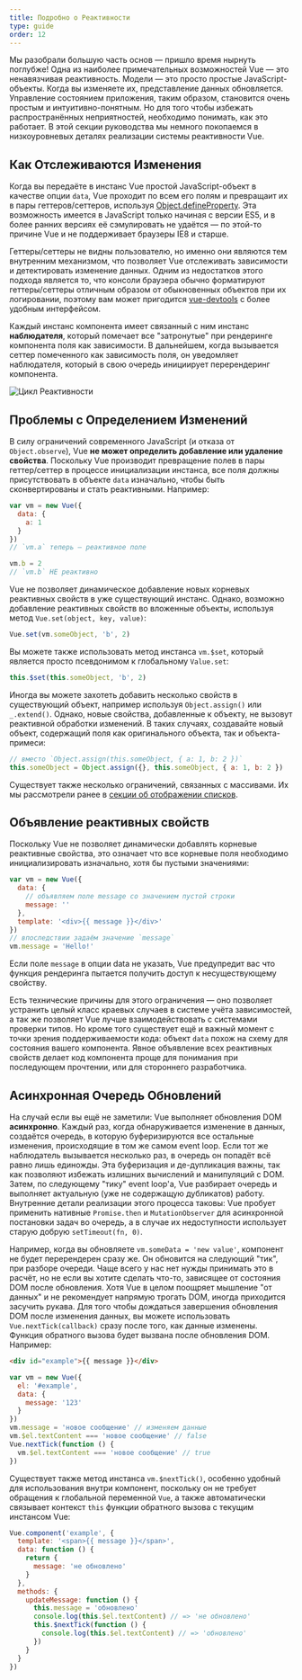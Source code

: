 ```yaml
---
title: Подробно о Реактивности
type: guide
order: 12
---
```


Мы разобрали большую часть основ — пришло время нырнуть поглубже! Одна из наиболее примечательных возможностей Vue — это ненавязчивая реактивность. Модели — это просто простые JavaScript-объекты. Когда вы изменяете их, представление данных обновляется. Управление состоянием приложения, таким образом, становится очень простым и интуитивно-понятным. Но для того чтобы избежать распространённых неприятностей, необходимо понимать, как это работает. В этой секции руководства мы немного покопаемся в низкоуровневых деталях реализации системы реактивности Vue.

## Как Отслеживаются Изменения

Когда вы передаёте в инстанс Vue простой JavaScript-объект в качестве опции `data`, Vue проходит по всем его полям и превращаит их в пары геттеров/сеттеров, используя [Object.defineProperty](https://developer.mozilla.org/en-US/docs/Web/JavaScript/Reference/Global_Objects/Object/defineProperty). Эта возможность имеется в JavaScript только начиная с версии ES5, и в более ранних версиях её сэмулировать не удаётся — по этой-то причине Vue и не поддерживает браузеры IE8 и старше.

Геттеры/сеттеры не видны пользователю, но именно они являются тем внутренним механизмом, что позволяет Vue отслеживать зависимости и детектировать изменение данных. Одним из недостатков этого подхода является то, что консоли браузера обычно форматируют геттеры/сеттеры отличным образом от обыкновенных объектов при их логировании, поэтому вам может пригодится [vue-devtools](https://github.com/vuejs/vue-devtools) с более удобным интерфейсом.

Каждый инстанс компонента имеет связанный с ним инстанс **наблюдателя**, который помечает все "затронутые" при рендеринге компонента поля как зависимости. В дальнейшем, когда вызывается сеттер помеченного как зависимость поля, он уведомляет наблюдателя, который в свою очередь инициирует перерендеринг компонента.

![Цикл Реактивности](/images/data.png)

## Проблемы с Определением Изменений

В силу ограничений современного JavaScript (и отказа от `Object.observe`), Vue **не может определить добавление или удаление свойства**. Поскольку Vue производит превращение полев в пары геттер/сеттер в процессе инициализации инстанса, все поля должны присутствовать в объекте `data` изначально, чтобы быть сконвертированы и стать реактивными. Например:

``` js
var vm = new Vue({
  data: {
    a: 1
  }
})
// `vm.a` теперь — реактивное поле

vm.b = 2
// `vm.b` НЕ реактивно
```

Vue не позволяет динамическое добавление новых корневых реактивных свойств в уже существующий инстанс. Однако, возможно добавление реактивных свойств во вложенные объекты, используя метод `Vue.set(object, key, value)`:

``` js
Vue.set(vm.someObject, 'b', 2)
```

Вы можете также использовать метод инстанса `vm.$set`, который является просто псевдонимом к глобальному `Value.set`:

``` js
this.$set(this.someObject, 'b', 2)
```

Иногда вы можете захотеть добавить несколько свойств в существующий объект, например используя `Object.assign()` или `_.extend()`. Однако, новые свойства, добавленные к объекту, не вызовут реактивной обработки изменений. В таких случаях, создавайте новый объект, содержащий поля как оригинального объекта, так и объекта-примеси:

``` js
// вместо `Object.assign(this.someObject, { a: 1, b: 2 })`
this.someObject = Object.assign({}, this.someObject, { a: 1, b: 2 })
```

Существует также несколько ограничений, связанных с массивами. Их мы рассмотрели ранее в [секции об отображении списков](list.html#Caveats).

## Объявление реактивных свойств

Поскольку Vue не позволяет динамически добавлять корневые реактивные свойства, это означает что все корневые поля необходимо инициализировать изначально, хотя бы пустыми значениями:

``` js
var vm = new Vue({
  data: {
    // объявляем поле message со значением пустой строки
    message: ''
  },
  template: '<div>{{ message }}</div>'
})
// впоследствии задаём значение `message`
vm.message = 'Hello!'
```

Если поле `message` в опции data не указать, Vue предупредит вас что функция рендеринга пытается получить доступ к несуществующему свойству.

Есть технические причины для этого ограничения — оно позволяет устранить целый класс краевых случаев в системе учёта зависимостей, а так же позволяет Vue лучше взаимодействовать с системами проверки типов. Но кроме того существует ещё и важный момент с точки зрения поддерживаемости кода: объект `data` похож на схему для состояния вашего компонента. Явное объявление всех реактивных свойств делает код компонента проще для понимания при последующем прочтении, или для стороннего разработчика.

## Асинхронная Очередь Обновлений

На случай если вы ещё не заметили: Vue выполняет обновления DOM **асинхронно**. Каждый раз, когда обнаруживается изменение в данных, создаётся очередь, в которую буферизируются все остальные изменения, происходящие в том же самом event loop. Если тот же наблюдатель вызывается несколько раз, в очередь он попадёт всё равно лишь единожды. Эта буферизация и де-дупликация важны, так как позволяют избежать излишних вычислений и манипуляций с DOM. Затем, по следующему "тику" event loop'а, Vue разбирает очередь и выполняет актуальную (уже не содержащую дубликатов) работу. Внутренние детали реализации этого процесса таковы: Vue пробует применить нативные `Promise.then` и `MutationObserver` для асинхронной постановки задач во очередь, а в случае их недоступности использует старую добрую `setTimeout(fn, 0)`.

Например, когда вы обновляете `vm.someData = 'new value'`, компонент не будет перерендерен сразу же. Он обновится на следующий "тик", при разборе очереди. Чаще всего у нас нет нужды принимать это в расчёт, но не если вы хотите сделать что-то, зависящее от состояния DOM после обновления. Хотя Vue в целом поощряет мышление "от данных" и не рекомендует напрямую трогать DOM, иногда приходится засучить рукава. Для того чтобы дождаться завершения обновления DOM после изменения данных, вы можете использовать `Vue.nextTick(callback)` сразу после того, как данные изменены. Функция обратного вызова будет вызвана после обновления DOM. Например:

``` html
<div id="example">{{ message }}</div>
```

``` js
var vm = new Vue({
  el: '#example',
  data: {
    message: '123'
  }
})
vm.message = 'новое сообщение' // изменяем данные
vm.$el.textContent === 'новое сообщение' // false
Vue.nextTick(function () {
  vm.$el.textContent === 'новое сообщение' // true
})
```

Существует также метод инстанса `vm.$nextTick()`, особенно удобный для использования внутри компонент, поскольку он не требует обращения к глобальной переменной `Vue`, а также автоматически связывает контекст `this` функции обратного вызова с текущим инстансом Vue:

``` js
Vue.component('example', {
  template: '<span>{{ message }}</span>',
  data: function () {
    return {
      message: 'не обновлено'
    }
  },
  methods: {
    updateMessage: function () {
      this.message = 'обновлено'
      console.log(this.$el.textContent) // => 'не обновлено'
      this.$nextTick(function () {
        console.log(this.$el.textContent) // => 'обновлено'
      })
    }
  }
})
```
